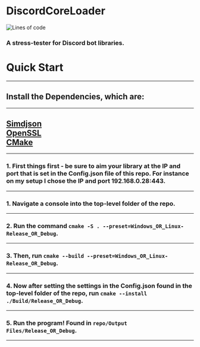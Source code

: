 # DiscordCoreLoader
![Lines of code](https://img.shields.io/tokei/lines/github/realtimechris/discordcoreloader?&style=plastic&label=Lines%20of%20Code)   
### A stress-tester for Discord bot libraries.
# Quick Start
---
## Install the Dependencies, which are:  
----
  [Simdjson](https://github.com/simdjson/simdjson)  
  [OpenSSL](https://github.com/openssl/openssl)  
  [CMake](https://cmake.org/)
----
----
### 1. First things first - be sure to aim your library at the IP and port that is set in the Config.json file of this repo. For instance on my setup I chose the IP and port 192.168.0.28:443.
----
### 1. Navigate a console into the top-level folder of the repo.
----
### 2. Run the command `cmake -S . --preset=Windows_OR_Linux-Release_OR_Debug`.
----
### 3. Then, run `cmake --build --preset=Windows_OR_Linux-Release_OR_Debug`.
----
### 4. Now after setting the settings in the Config.json found in the top-level folder of the repo, run `cmake --install ./Build/Release_OR_Debug`.
----
### 5. Run the program! Found in `repo/Output Files/Release_OR_Debug`.
----
